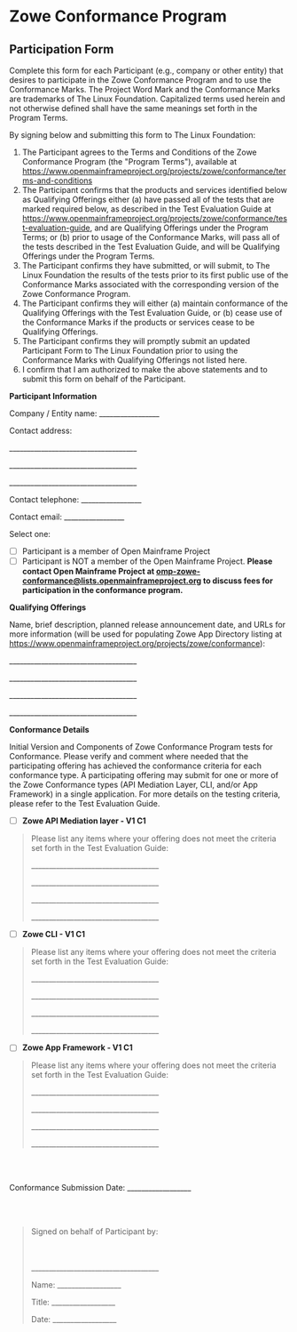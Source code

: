 # Zowe Conformance Program

## Participation Form

Complete this form for each Participant (e.g., company or other entity) that desires to participate in the Zowe Conformance Program and to use the Conformance Marks. The Project Word Mark and the Conformance Marks are trademarks of The Linux Foundation. Capitalized terms used herein and not otherwise defined shall have the same meanings set forth in the Program Terms.

By signing below and submitting this form to The Linux Foundation:

1.  The Participant agrees to the Terms and Conditions of the Zowe Conformance Program (the "Program Terms"), available at <https://www.openmainframeproject.org/projects/zowe/conformance/terms-and-conditions>
2.  The Participant confirms that the products and services identified below as Qualifying Offerings either (a) have passed all of the tests that are marked required below, as described in the Test Evaluation Guide at <https://www.openmainframeproject.org/projects/zowe/conformance/test-evaluation-guide>, and are Qualifying Offerings under the Program Terms; or (b) prior to usage of the Conformance Marks, will pass all of the tests described in the Test Evaluation Guide, and will be Qualifying Offerings under the Program Terms.
3.  The Participant confirms they have submitted, or will submit, to The Linux Foundation the results of the tests prior to its first public use of the Conformance Marks associated with the corresponding version of the Zowe Conformance Program.
4.  The Participant confirms they will either (a) maintain conformance of the Qualifying Offerings with the Test Evaluation Guide, or (b) cease use of the Conformance Marks if the products or services cease to be Qualifying Offerings.
5.  The Participant confirms they will promptly submit an updated Participant Form to The Linux Foundation prior to using the Conformance Marks with Qualifying Offerings not listed here.
6.  I confirm that I am authorized to make the above statements and to submit this form on behalf of the Participant.

**Participant Information**

Company / Entity name: \_\_\_\_\_\_\_\_\_\_\_\_\_\_\_\_\_

Contact address:

\_\_\_\_\_\_\_\_\_\_\_\_\_\_\_\_\_\_\_\_\_\_\_\_\_\_\_\_\_\_\_\_\_\_\_\_

\_\_\_\_\_\_\_\_\_\_\_\_\_\_\_\_\_\_\_\_\_\_\_\_\_\_\_\_\_\_\_\_\_\_\_\_

\_\_\_\_\_\_\_\_\_\_\_\_\_\_\_\_\_\_\_\_\_\_\_\_\_\_\_\_\_\_\_\_\_\_\_\_

Contact telephone: \_\_\_\_\_\_\_\_\_\_\_\_\_\_\_\_\_

Contact email: \_\_\_\_\_\_\_\_\_\_\_\_\_\_\_\_\_

Select one:

- [ ] Participant is a member of Open Mainframe Project
- [ ] Participant is NOT a member of the Open Mainframe Project. **Please contact Open Mainframe Project at <omp-zowe-conformance@lists.openmainframeproject.org> to discuss fees for participation in the conformance program.**

**Qualifying Offerings**

Name, brief description, planned release announcement date, and URLs for more information (will be used for populating Zowe App Directory listing at <https://www.openmainframeproject.org/projects/zowe/conformance>):

\_\_\_\_\_\_\_\_\_\_\_\_\_\_\_\_\_\_\_\_\_\_\_\_\_\_\_\_\_\_\_\_\_\_\_\_

\_\_\_\_\_\_\_\_\_\_\_\_\_\_\_\_\_\_\_\_\_\_\_\_\_\_\_\_\_\_\_\_\_\_\_\_

\_\_\_\_\_\_\_\_\_\_\_\_\_\_\_\_\_\_\_\_\_\_\_\_\_\_\_\_\_\_\_\_\_\_\_\_

\_\_\_\_\_\_\_\_\_\_\_\_\_\_\_\_\_\_\_\_\_\_\_\_\_\_\_\_\_\_\_\_\_\_\_\_

**Conformance Details**

Initial Version and Components of Zowe Conformance Program tests for Conformance. Please verify and comment where needed that the participating offering has achieved the conformance criteria for each conformance type. A participating offering may submit for one or more of the Zowe Conformance types (API Mediation Layer, CLI, and/or App Framework) in a single application. For more details on the testing criteria, please refer to the Test Evaluation Guide.

- [ ] **Zowe API Mediation layer - V1 C1**

> Please list any items where your offering does not meet the criteria set forth in the Test Evaluation Guide:
>
> \_\_\_\_\_\_\_\_\_\_\_\_\_\_\_\_\_\_\_\_\_\_\_\_\_\_\_\_\_\_\_\_\_\_\_\_
>
> \_\_\_\_\_\_\_\_\_\_\_\_\_\_\_\_\_\_\_\_\_\_\_\_\_\_\_\_\_\_\_\_\_\_\_\_
>
> \_\_\_\_\_\_\_\_\_\_\_\_\_\_\_\_\_\_\_\_\_\_\_\_\_\_\_\_\_\_\_\_\_\_\_\_
>
> \_\_\_\_\_\_\_\_\_\_\_\_\_\_\_\_\_\_\_\_\_\_\_\_\_\_\_\_\_\_\_\_\_\_\_\_

- [ ] **Zowe CLI - V1 C1**

> Please list any items where your offering does not meet the criteria set forth in the Test Evaluation Guide:
>
> \_\_\_\_\_\_\_\_\_\_\_\_\_\_\_\_\_\_\_\_\_\_\_\_\_\_\_\_\_\_\_\_\_\_\_\_
>
> \_\_\_\_\_\_\_\_\_\_\_\_\_\_\_\_\_\_\_\_\_\_\_\_\_\_\_\_\_\_\_\_\_\_\_\_
>
> \_\_\_\_\_\_\_\_\_\_\_\_\_\_\_\_\_\_\_\_\_\_\_\_\_\_\_\_\_\_\_\_\_\_\_\_
>
> \_\_\_\_\_\_\_\_\_\_\_\_\_\_\_\_\_\_\_\_\_\_\_\_\_\_\_\_\_\_\_\_\_\_\_\_

- [ ] **Zowe App Framework - V1 C1**

> Please list any items where your offering does not meet the criteria set forth in the Test Evaluation Guide:
>
> \_\_\_\_\_\_\_\_\_\_\_\_\_\_\_\_\_\_\_\_\_\_\_\_\_\_\_\_\_\_\_\_\_\_\_\_
>
> \_\_\_\_\_\_\_\_\_\_\_\_\_\_\_\_\_\_\_\_\_\_\_\_\_\_\_\_\_\_\_\_\_\_\_\_
>
> \_\_\_\_\_\_\_\_\_\_\_\_\_\_\_\_\_\_\_\_\_\_\_\_\_\_\_\_\_\_\_\_\_\_\_\_
>
> \_\_\_\_\_\_\_\_\_\_\_\_\_\_\_\_\_\_\_\_\_\_\_\_\_\_\_\_\_\_\_\_\_\_\_\_

<br><br>

Conformance Submission Date: \_\_\_\_\_\_\_\_\_\_\_\_\_\_\_\_\_\_

<br><br>

> Signed on behalf of Participant by:
>
> <br><br>
> \_\_\_\_\_\_\_\_\_\_\_\_\_\_\_\_\_\_\_\_\_\_\_\_\_\_\_\_\_\_\_\_\_\_\_\_
>
>
> Name: \_\_\_\_\_\_\_\_\_\_\_\_\_\_\_\_\_\_
>
>
> Title: \_\_\_\_\_\_\_\_\_\_\_\_\_\_\_\_\_\_
>
>
> Date: \_\_\_\_\_\_\_\_\_\_\_\_\_\_\_\_\_\_
